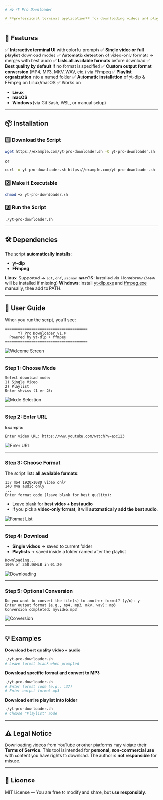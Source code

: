 ```yaml
---
# 📥 YT Pro Downloader

A **professional terminal application** for downloading videos and playlists from YouTube (and 1000+ other sites supported by [yt-dlp](https://github.com/yt-dlp/yt-dlp)), with **automatic audio merging, format selection, and built-in conversion** via [FFmpeg](https://ffmpeg.org/).
---
```


## 🚀 Features

✅ **Interactive terminal UI** with colorful prompts
✅ **Single video or full playlist** download modes
✅ **Automatic detection** of video-only formats → merges with best audio
✅ **Lists all available formats** before download
✅ **Best quality by default** if no format is specified
✅ **Custom output format conversion** (MP4, MP3, MKV, WAV, etc.) via FFmpeg
✅ **Playlist organization** into a named folder
✅ **Automatic installation** of yt-dlp & FFmpeg on Linux/macOS
✅ Works on:

- **Linux**
- **macOS**
- **Windows** (via Git Bash, WSL, or manual setup)

---

## 📦 Installation

### 1️⃣ Download the Script

```bash
wget https://example.com/yt-pro-downloader.sh -O yt-pro-downloader.sh
```

or

```bash
curl -o yt-pro-downloader.sh https://example.com/yt-pro-downloader.sh
```

### 2️⃣ Make it Executable

```bash
chmod +x yt-pro-downloader.sh
```

### 3️⃣ Run the Script

```bash
./yt-pro-downloader.sh
```

---

## 🛠 Dependencies

The script **automatically installs**:

- **yt-dlp**
- **FFmpeg**

**Linux**: Supported → `apt`, `dnf`, `pacman`
**macOS**: Installed via Homebrew (brew will be installed if missing)
**Windows**: Install [yt-dlp.exe](https://github.com/yt-dlp/yt-dlp/releases) and [ffmpeg.exe](https://ffmpeg.org/download.html) manually, then add to PATH.

---

## 📖 User Guide

When you run the script, you’ll see:

```plaintext
======================================
      YT Pro Downloader v1.0
  Powered by yt-dlp + ffmpeg
======================================
```

![Welcome Screen](https://example.com/screenshots/welcome.png)

---

### Step 1: Choose Mode

```plaintext
Select download mode:
1) Single Video
2) Playlist
Enter choice (1 or 2):
```

![Mode Selection](https://example.com/screenshots/mode.png)

---

### Step 2: Enter URL

Example:

```plaintext
Enter video URL: https://www.youtube.com/watch?v=abc123
```

![Enter URL](https://example.com/screenshots/url.png)

---

### Step 3: Choose Format

The script lists **all available formats**:

```plaintext
137 mp4 1920x1080 video only
140 m4a audio only
...
Enter format code (leave blank for best quality):
```

- Leave blank for **best video + best audio**
- If you pick a **video-only format**, it will **automatically add the best audio**.

![Format List](https://example.com/screenshots/formats.png)

---

### Step 4: Download

- **Single videos** → saved to current folder
- **Playlists** → saved inside a folder named after the playlist

```plaintext
Downloading...
100% of 358.96MiB in 01:20
```

![Downloading](https://example.com/screenshots/download.png)

---

### Step 5: Optional Conversion

```plaintext
Do you want to convert the file(s) to another format? (y/n): y
Enter output format (e.g., mp4, mp3, mkv, wav): mp3
Conversion completed: myvideo.mp3
```

![Conversion](https://example.com/screenshots/conversion.png)

---

## 💡 Examples

**Download best quality video + audio**

```bash
./yt-pro-downloader.sh
# Leave format blank when prompted
```

**Download specific format and convert to MP3**

```bash
./yt-pro-downloader.sh
# Enter format code (e.g., 137)
# Enter output format mp3
```

**Download entire playlist into folder**

```bash
./yt-pro-downloader.sh
# Choose "Playlist" mode
```

---

## ⚠️ Legal Notice

Downloading videos from YouTube or other platforms may violate their **Terms of Service**.
This tool is intended for **personal, non-commercial use** with content you have rights to download.
The author is **not responsible** for misuse.

---

## 📝 License

MIT License — You are free to modify and share, but **use responsibly**.
